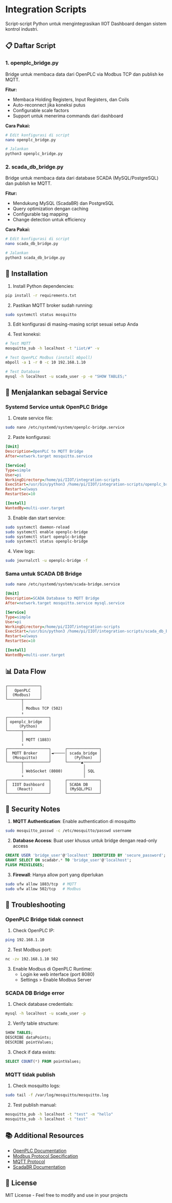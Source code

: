 # Integration Scripts

Script-script Python untuk mengintegrasikan IIOT Dashboard dengan sistem kontrol industri.

## 📋 Daftar Script

### 1. openplc_bridge.py
Bridge untuk membaca data dari OpenPLC via Modbus TCP dan publish ke MQTT.

**Fitur:**
- Membaca Holding Registers, Input Registers, dan Coils
- Auto-reconnect jika koneksi putus
- Configurable scale factors
- Support untuk menerima commands dari dashboard

**Cara Pakai:**
```bash
# Edit konfigurasi di script
nano openplc_bridge.py

# Jalankan
python3 openplc_bridge.py
```

### 2. scada_db_bridge.py
Bridge untuk membaca data dari database SCADA (MySQL/PostgreSQL) dan publish ke MQTT.

**Fitur:**
- Mendukung MySQL (ScadaBR) dan PostgreSQL
- Query optimization dengan caching
- Configurable tag mapping
- Change detection untuk efficiency

**Cara Pakai:**
```bash
# Edit konfigurasi di script
nano scada_db_bridge.py

# Jalankan
python3 scada_db_bridge.py
```

## 🔧 Installation

1. Install Python dependencies:
```bash
pip install -r requirements.txt
```

2. Pastikan MQTT broker sudah running:
```bash
sudo systemctl status mosquitto
```

3. Edit konfigurasi di masing-masing script sesuai setup Anda

4. Test koneksi:
```bash
# Test MQTT
mosquitto_sub -h localhost -t "iiot/#" -v

# Test OpenPLC Modbus (install mbpoll)
mbpoll -a 1 -r 0 -c 10 192.168.1.10

# Test Database
mysql -h localhost -u scada_user -p -e "SHOW TABLES;"
```

## 🚀 Menjalankan sebagai Service

### Systemd Service untuk OpenPLC Bridge

1. Create service file:
```bash
sudo nano /etc/systemd/system/openplc-bridge.service
```

2. Paste konfigurasi:
```ini
[Unit]
Description=OpenPLC to MQTT Bridge
After=network.target mosquitto.service

[Service]
Type=simple
User=pi
WorkingDirectory=/home/pi/IIOT/integration-scripts
ExecStart=/usr/bin/python3 /home/pi/IIOT/integration-scripts/openplc_bridge.py
Restart=always
RestartSec=10

[Install]
WantedBy=multi-user.target
```

3. Enable dan start service:
```bash
sudo systemctl daemon-reload
sudo systemctl enable openplc-bridge
sudo systemctl start openplc-bridge
sudo systemctl status openplc-bridge
```

4. View logs:
```bash
sudo journalctl -u openplc-bridge -f
```

### Sama untuk SCADA DB Bridge

```bash
sudo nano /etc/systemd/system/scada-bridge.service
```

```ini
[Unit]
Description=SCADA Database to MQTT Bridge
After=network.target mosquitto.service mysql.service

[Service]
Type=simple
User=pi
WorkingDirectory=/home/pi/IIOT/integration-scripts
ExecStart=/usr/bin/python3 /home/pi/IIOT/integration-scripts/scada_db_bridge.py
Restart=always
RestartSec=10

[Install]
WantedBy=multi-user.target
```

## 📊 Data Flow

```
┌──────────────┐
│   OpenPLC    │
│  (Modbus)    │
└──────┬───────┘
       │
       │ Modbus TCP (502)
       ↓
┌──────────────────┐
│ openplc_bridge   │
│     (Python)     │
└──────┬───────────┘
       │
       │ MQTT (1883)
       ↓
┌──────────────────┐      ┌──────────────┐
│  MQTT Broker     │◄─────│ scada_bridge │
│  (Mosquitto)     │      │   (Python)   │
└──────┬───────────┘      └──────▲───────┘
       │                          │
       │ WebSocket (8080)         │ SQL
       ↓                          │
┌──────────────────┐      ┌──────────────┐
│  IIOT Dashboard  │      │ SCADA DB     │
│    (React)       │      │ (MySQL/PG)   │
└──────────────────┘      └──────────────┘
```

## 🔐 Security Notes

1. **MQTT Authentication**: Enable authentication di mosquitto
```bash
sudo mosquitto_passwd -c /etc/mosquitto/passwd username
```

2. **Database Access**: Buat user khusus untuk bridge dengan read-only access
```sql
CREATE USER 'bridge_user'@'localhost' IDENTIFIED BY 'secure_password';
GRANT SELECT ON scadabr.* TO 'bridge_user'@'localhost';
FLUSH PRIVILEGES;
```

3. **Firewall**: Hanya allow port yang diperlukan
```bash
sudo ufw allow 1883/tcp  # MQTT
sudo ufw allow 502/tcp   # Modbus
```

## 🐛 Troubleshooting

### OpenPLC Bridge tidak connect

1. Check OpenPLC IP:
```bash
ping 192.168.1.10
```

2. Test Modbus port:
```bash
nc -zv 192.168.1.10 502
```

3. Enable Modbus di OpenPLC Runtime:
   - Login ke web interface (port 8080)
   - Settings > Enable Modbus Server

### SCADA DB Bridge error

1. Check database credentials:
```bash
mysql -h localhost -u scada_user -p
```

2. Verify table structure:
```sql
SHOW TABLES;
DESCRIBE dataPoints;
DESCRIBE pointValues;
```

3. Check if data exists:
```sql
SELECT COUNT(*) FROM pointValues;
```

### MQTT tidak publish

1. Check mosquitto logs:
```bash
sudo tail -f /var/log/mosquitto/mosquitto.log
```

2. Test publish manual:
```bash
mosquitto_pub -h localhost -t "test" -m "hello"
mosquitto_sub -h localhost -t "test"
```

## 📚 Additional Resources

- [OpenPLC Documentation](https://www.openplcproject.com/reference)
- [Modbus Protocol Specification](https://modbus.org/docs/Modbus_Application_Protocol_V1_1b3.pdf)
- [MQTT Protocol](https://mqtt.org/mqtt-specification/)
- [ScadaBR Documentation](http://www.scadabr.com.br/?q=node/1)

## 📝 License

MIT License - Feel free to modify and use in your projects
